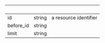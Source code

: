 <!-- Code generated for API Clients. DO NOT EDIT. -->

| &nbsp; | &nbsp; | &nbsp; |
|---|---|---|
| id | string | a resource identifier |
| before_id | string |  |
| limit | string |  |